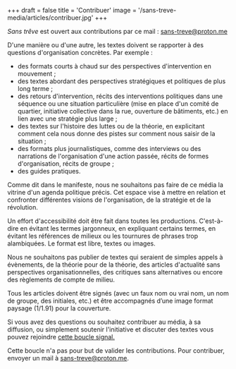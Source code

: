 +++
draft = false
title = 'Contribuer'
image = '/sans-treve-media/articles/contribuer.jpg'
+++


*Sans trêve* est ouvert aux contributions par ce mail : sans-treve@proton.me



D'une manière ou d'une autre, les textes doivent se rapporter à des questions d'organisation concrètes. Par exemple :

   * des formats courts à chaud sur des perspectives d'intervention en mouvement ;
   * des textes abordant des perspectives stratégiques et politiques de plus long terme ;
   * des retours d'intervention, récits des interventions politiques dans une séquence ou une situation particulière (mise en place d'un comité de quartier, initiative collective dans la rue, ouverture de bâtiments, etc.) en lien avec une stratégie plus large ;
   * des textes sur l'histoire des luttes ou de la théorie, en explicitant comment cela nous donne des pistes sur comment nous saisir de la situation ;
   * des formats plus journalistiques, comme des interviews ou des narrations de l'organisation d'une action passée, récits de formes d'organisation, récits de groupe ;
   * des guides pratiques.


Comme dit dans le manifeste, nous ne souhaitons pas faire de ce média la vitrine d'un agenda politique précis. Cet espace vise à mettre en relation et confronter différentes visions de l'organisation, de la stratégie et de la révolution.



Un effort d'accessibilité doit être fait dans toutes les productions. C'est-à-dire en évitant les termes jargonneux, en expliquant certains termes, en évitant les références de milieux ou les tournures de phrases trop alambiquées. Le format est libre, textes ou images.



Nous ne souhaitons pas publier de textes qui seraient de simples appels à évènements, de la théorie pour de la théorie, des articles d'actualité sans perspectives organisationnelles, des critiques sans alternatives ou encore des règlements de compte de milieu.


Tous les articles doivent être signés (avec un faux nom ou vrai nom, un nom de groupe, des initiales, etc.) et être accompagnés d’une image format paysage (1/1.91) pour la couverture.


Si vous avez des questions ou souhaitez contribuer au média, à sa diffusion, ou simplement soutenir l'initiative et discuter des textes vous pouvez rejoindre [cette boucle signal.](https://signal.group/#CjQKICHs9O4EBLqjHJEmLw04KCrzjIpftbtAEEujx96uM1WmEhBEN78\_7uEnJUtlWFuPggdX)


Cette boucle n'a pas pour but de valider les contributions. Pour contribuer, envoyer un mail à sans-treve@proton.me.


